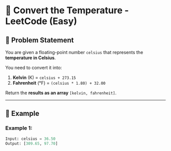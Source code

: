 # 🔵 Convert the Temperature - LeetCode (Easy)  

## 📌 Problem Statement  

You are given a floating-point number `celsius` that represents the **temperature in Celsius**.  

You need to convert it into:  
1. **Kelvin** (K) = `celsius + 273.15`  
2. **Fahrenheit** (°F) = `(celsius * 1.80) + 32.00`  

Return the **results as an array** `[kelvin, fahrenheit]`.  

---

## 🔹 Example  

### **Example 1:**  
```python
Input: celsius = 36.50  
Output: [309.65, 97.70]  
